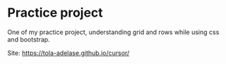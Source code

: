 # Practice project
One of my practice project, understanding grid and rows while using css and bootstrap.

Site: https://tola-adelase.github.io/cursor/
